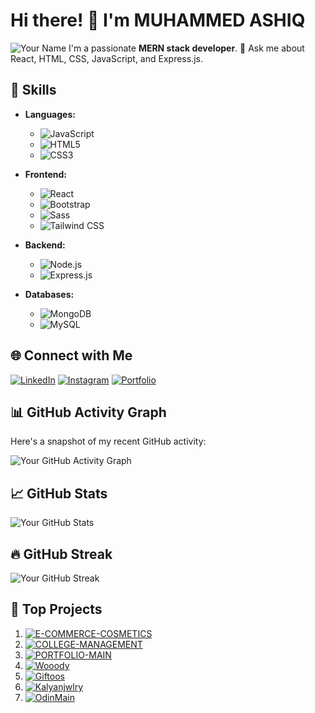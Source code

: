 # Hi there! 👋 I'm MUHAMMED ASHIQ
![Your Name](URL_TO_YOUR_PROFILE_PICTURE)
I'm a passionate **MERN stack developer**. 💬 Ask me about React, HTML, CSS, JavaScript, and Express.js.

## 🚀 Skills

- **Languages:** 
  - ![JavaScript](https://img.shields.io/badge/-JavaScript-yellow?style=for-the-badge&logo=javascript&logoColor=white)
  - ![HTML5](https://img.shields.io/badge/-HTML5-orange?style=for-the-badge&logo=html5&logoColor=white)
  - ![CSS3](https://img.shields.io/badge/-CSS3-blue?style=for-the-badge&logo=css3&logoColor=white)

- **Frontend:** 
  - ![React](https://img.shields.io/badge/-React-blue?style=for-the-badge&logo=react&logoColor=white)
  - ![Bootstrap](https://img.shields.io/badge/-Bootstrap-purple?style=for-the-badge&logo=bootstrap&logoColor=white)
  - ![Sass](https://img.shields.io/badge/-Sass-pink?style=for-the-badge&logo=sass&logoColor=white)
  - ![Tailwind CSS](https://img.shields.io/badge/-Tailwind_CSS-blueviolet?style=for-the-badge&logo=tailwind-css&logoColor=white)

- **Backend:** 
  - ![Node.js](https://img.shields.io/badge/-Node.js-green?style=for-the-badge&logo=node.js&logoColor=white)
  - ![Express.js](https://img.shields.io/badge/-Express.js-lightgrey?style=for-the-badge&logo=express&logoColor=white)

- **Databases:** 
  - ![MongoDB](https://img.shields.io/badge/-MongoDB-green?style=for-the-badge&logo=mongodb&logoColor=white)
  - ![MySQL](https://img.shields.io/badge/-MySQL-blue?style=for-the-badge&logo=mysql&logoColor=white)


## 🌐 Connect with Me

[![LinkedIn](https://img.shields.io/badge/LinkedIn-Connect-blue?style=for-the-badge&logo=linkedin)](https://www.linkedin.com/in/muhammed-ashiq-ak-9a05b92ab?utm_source=share&utm_campaign=share_via&utm_content=profile&utm_medium=android_app)
[![Instagram](https://img.shields.io/badge/Instagram-Follow-E4405F?style=for-the-badge&logo=instagram)](https://www.instagram.com/ashiq__.ak?utm_source=qr&igshid=amZmNGZ0MTM0bGJh)
[![Portfolio](https://img.shields.io/badge/Portfolio-Visit-brightgreen?style=for-the-badge&logo=web)](http://ashiqaktkd.netlify.app/)

## 📊 GitHub Activity Graph

Here's a snapshot of my recent GitHub activity:

![Your GitHub Activity Graph](https://activity-graph.herokuapp.com/graph?username=MuhammedAshiqTKD&theme=github)

## 📈 GitHub Stats

![Your GitHub Stats](https://github-readme-stats.vercel.app/api?username=MuhammedAshiqTKD&count_private=true&show_icons=true&theme=radical)

## 🔥 GitHub Streak

![Your GitHub Streak](https://github-readme-streak-stats.herokuapp.com/?user=MuhammedAshiqTKD&theme=dark)

## 🚀 Top Projects

1. [![E-COMMERCE-COSMETICS](https://github-readme-stats.vercel.app/api/pin/?username=MuhammedAshiqTKD&repo=E-COMMERCE-COSMETICS&theme=dark)](https://github.com/MuhammedAshiqTKD/E-COMMERCE-COSMETICS)
2. [![COLLEGE-MANAGEMENT](https://github-readme-stats.vercel.app/api/pin/?username=MuhammedAshiqTKD&repo=COLLEGE-MANAGEMENT&theme=dark)](https://github.com/MuhammedAshiqTKD/COLLEGE-MANAGEMENT)
3. [![PORTFOLIO-MAIN](https://github-readme-stats.vercel.app/api/pin/?username=MuhammedAshiqTKD&repo=PORTFOLIO-MAIN&theme=dark)](https://github.com/MuhammedAshiqTKD/PORTFOLIO-MAIN)
4. [![Wooody](https://img.shields.io/badge/Wooody-Visit-9cf?style=for-the-badge)](https://wooody.netlify.app)
5. [![Giftoos](https://img.shields.io/badge/Giftoos-Visit-ff69b4?style=for-the-badge)](https://giftoos.netlify.app/)
6. [![Kalyanjwlry](https://img.shields.io/badge/Kalyanjwlry-Visit-blueviolet?style=for-the-badge)](https://kalyanjwlry.netlify.app/)
7. [![OdinMain](https://img.shields.io/badge/OdinMain-Visit-yellow?style=for-the-badge)](https://odinmain.netlify.app/)
